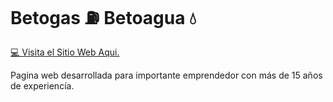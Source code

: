 # Betogas ⛽ Betoagua 💧

[💻 Visita el Sitio Web Aqui.](https://eitansteven.github.io/beto-service)

Pagina web desarrollada para importante emprendedor con más de 15 años de experiencía.

